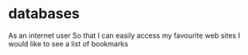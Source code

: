 # databases

As an internet user
So that I can easily access my favourite web sites
I would like to see a list of bookmarks




